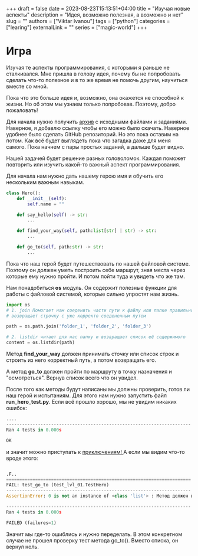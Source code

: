 +++ 
draft = false 
date = 2023-08-23T15:13:51+04:00
title = "Изучая новые аспекты"
description = "Идея, возможно полезная, а возможно и нет"
slug = ""
authors = ["Viktar Ivanou"]
tags = ["python"]
categories = ["learing"]
externalLink = ""
series = ["magic-world"]
+++

# Игра

Изучая те аспекты программирования, с которыми я раньше не сталкивался. Мне пришла в голову идея, почему бы не попробовать сделать что-то полезное и в то же время не помочь другим, научиться вместе со мной.

Пока что это больше идея и, возможно, она окажется не способной к жизни. Но об этом мы узнаем только попробовав. Поэтому, добро пожаловать!

Для начала нужно получить [архив](https://github.com/ButbkaDrug/butbkadrug.github.io/raw/gh-pages/assets/magic-world.zip) с исходными файлами и заданиями. Наверное, я добавлю ссылку чтобы его можно было скачать. Наверное удобнее было сделать GitHub репозиторий. Но это пока оставим на потом. Как всё будет выглядеть пока что загадка даже для меня самого. Пока начнем с пары простых заданий, а дальше будет видно.

Нашей задачей будет решение разных головоломок. Каждая поможет повторить или изучить какой-то важный аспект программирования.

Для начала нам нужно дать нашему герою имя и обучить его нескольким важным навыкам.

```python
class Hero():
    def __init__(self):
        self.name = ""

    def say_hello(self) -> str:
        ...

    def find_your_way(self, path:list[str] | str) -> str:
        ...

    def go_to(self, path:str) -> str:
        ...
```

Пока что наш герой будет путешествовать по нашей файловой системе. Поэтому он должен уметь построить себе маршрут, зная места через которые ему нужно пройти. И потом пойти туда и увидеть что же там.

Нам понадобиться **os** модуль. Он содержит полезные функции для работы с файловой системой, которые сильно упростят нам жизнь.

```python
import os
# 1. join Помогает нам соеденить части пути к файлу или папке правильно.
# возвращает строчку с уже корректо соедененным путем

path = os.path.join('folder_1', 'folder_2', 'folder_3')

# 2. listdir читает для нас папку и возвращает список её содержимого
content = os.listdir(path)

```

Метод **find_your_way** должен принимать сточку или список строк и строить из него корректный путь, а потом возвращать его.

А метод **go_to** должен пройти по маршруту в точку назначения и "осмотреться". Вернув список всего что он увидел.

После того как методы будут написаны мы должны проверить, готов ли наш герой и испытаниям. Для этого нам нужно запустить файл **run_hero_test.py**. Если всё прошло хорошо, мы не увидим никаких ошибок:
```python
....
----------------------------------------------------------------------
Ran 4 tests in 0.000s

OK
```
и значит можно приступать к [ приключениям! ]( /posts/rpg_lvl_00/ ) А если мы видим что-то вроде этого:

```python

.F..
======================================================================
FAIL: test_go_to (test_lvl_01.TestHero)
----------------------------------------------------------------------
AssertionError: 0 is not an instance of <class 'list'> : Метод должен возврожать список строк

----------------------------------------------------------------------
Ran 4 tests in 0.000s

FAILED (failures=1)
```

Значит мы где-то ошиблись и нужно переделать. В этом конкретном случае не прошел проверку тест метода go_to(). Вместо списка, он вернул ноль.
